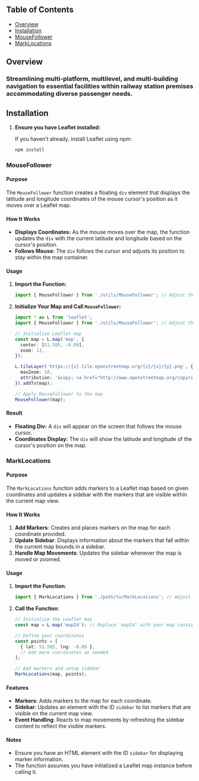 ## Table of Contents

- [Overview](#overview)
- [Installation](#installation)
- [MouseFollower](#mousefollower)
- [MarkLocations](#marklocations)

## Overview
  ### Streamlining multi-platform, multilevel, and multi-building navigation to essential facilities within railway station premises accommodating diverse passenger needs.
  

## Installation

1. **Ensure you have Leaflet installed:**

   If you haven't already, install Leaflet using npm:

   ```bash
   npm install 
   ```




### MouseFollower

#### Purpose
The `MouseFollower` function creates a floating `div` element that displays the latitude and longitude coordinates of the mouse cursor's position as it moves over a Leaflet map.

#### How It Works
- **Displays Coordinates:** As the mouse moves over the map, the function updates the `div` with the current latitude and longitude based on the cursor's position.
- **Follows Mouse:** The `div` follows the cursor and adjusts its position to stay within the map container.

#### Usage

1. **Import the Function:**

   ```typescript
   import { MouseFollower } from './utils/MouseFollower'; // Adjust the path to where MouseFollower.ts is located
   ```

2. **Initialize Your Map and Call `MouseFollower`:**

   ```typescript
   import * as L from 'leaflet';
   import { MouseFollower } from './utils/MouseFollower'; // Adjust the path as needed

   // Initialize Leaflet map
   const map = L.map('map', {
     center: [51.505, -0.09],
     zoom: 13,
   });

   L.tileLayer('https://{s}.tile.openstreetmap.org/{z}/{x}/{y}.png', {
     maxZoom: 18,
     attribution: '&copy; <a href="http://www.openstreetmap.org/copyright">OpenStreetMap</a>',
   }).addTo(map);

   // Apply MouseFollower to the map
   MouseFollower(map);
   ```

#### Result
- **Floating Div:** A `div` will appear on the screen that follows the mouse cursor.
- **Coordinates Display:** The `div` will show the latitude and longitude of the cursor's position on the map.




### MarkLocations

#### Purpose
The `MarkLocations` function adds markers to a Leaflet map based on given coordinates and updates a sidebar with the markers that are visible within the current map view.

#### How It Works
1. **Add Markers**: Creates and places markers on the map for each coordinate provided.
2. **Update Sidebar**: Displays information about the markers that fall within the current map bounds in a sidebar.
3. **Handle Map Movements**: Updates the sidebar whenever the map is moved or zoomed.

#### Usage

1. **Import the Function**:
   ```typescript
   import { MarkLocations } from './path/to/MarkLocations'; // Adjust the path as needed
   ```

2. **Call the Function**:
   ```typescript
   // Initialize the Leaflet map
   const map = L.map('mapId'); // Replace 'mapId' with your map container ID

   // Define your coordinates
   const points = [
     { lat: 51.505, lng: -0.09 },
     // Add more coordinates as needed
   ];

   // Add markers and setup sidebar
   MarkLocations(map, points);
   ```

#### Features
- **Markers**: Adds markers to the map for each coordinate.
- **Sidebar**: Updates an element with the ID `sidebar` to list markers that are visible on the current map view.
- **Event Handling**: Reacts to map movements by refreshing the sidebar content to reflect the visible markers.

#### Notes
- Ensure you have an HTML element with the ID `sidebar` for displaying marker information.
- The function assumes you have initialized a Leaflet map instance before calling it.

